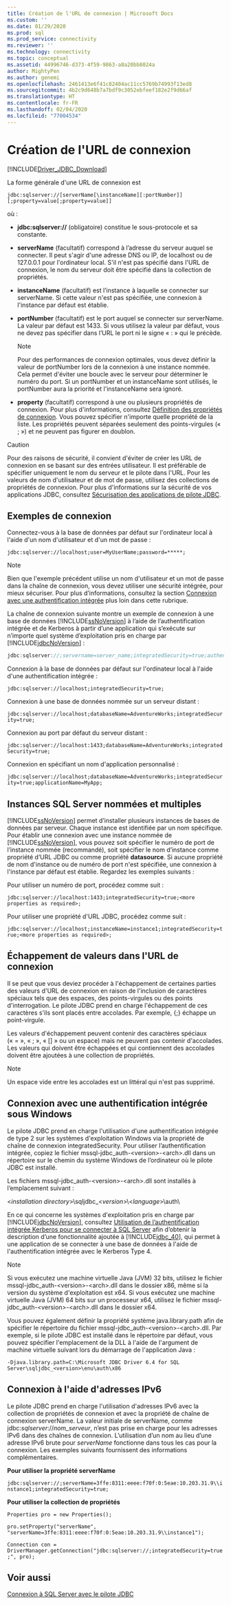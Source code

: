 ```yaml
---
title: Création de l'URL de connexion | Microsoft Docs
ms.custom: ''
ms.date: 01/29/2020
ms.prod: sql
ms.prod_service: connectivity
ms.reviewer: ''
ms.technology: connectivity
ms.topic: conceptual
ms.assetid: 44996746-d373-4f59-9863-a8a20bb8024a
author: MightyPen
ms.author: genemi
ms.openlocfilehash: 2461413e6f41c82404ac11cc5769b74993f13ed8
ms.sourcegitcommit: 4b2c9d648b7a7bdf9c3052ebfeef182e2f9d66af
ms.translationtype: HT
ms.contentlocale: fr-FR
ms.lasthandoff: 02/04/2020
ms.locfileid: "77004534"
---
```

# <a name="building-the-connection-url"></a>Création de l'URL de connexion
[!INCLUDE[Driver_JDBC_Download](../../includes/driver_jdbc_download.md)]

  La forme générale d'une URL de connexion est  
  
 `jdbc:sqlserver://[serverName[\instanceName][:portNumber]][;property=value[;property=value]]`  
  
 où :  
  
-   **jdbc:sqlserver://** (obligatoire) constitue le sous-protocole et sa constante.  
  
-   **serverName** (facultatif) correspond à l’adresse du serveur auquel se connecter. Il peut s'agir d'une adresse DNS ou IP, de localhost ou de 127.0.0.1 pour l'ordinateur local. S'il n'est pas spécifié dans l'URL de connexion, le nom du serveur doit être spécifié dans la collection de propriétés.  
  
-   **instanceName** (facultatif) est l’instance à laquelle se connecter sur serverName. Si cette valeur n'est pas spécifiée, une connexion à l'instance par défaut est établie.  
  
-   **portNumber** (facultatif) est le port auquel se connecter sur serverName. La valeur par défaut est 1433. Si vous utilisez la valeur par défaut, vous ne devez pas spécifier dans l’URL le port ni le signe « : » qui le précède.  
  
    > [!NOTE]  
    >  Pour des performances de connexion optimales, vous devez définir la valeur de portNumber lors de la connexion à une instance nommée. Cela permet d'éviter une boucle avec le serveur pour déterminer le numéro du port. Si un portNumber et un instanceName sont utilisés, le portNumber aura la priorité et l'instanceName sera ignoré.  
  
-   **property** (facultatif) correspond à une ou plusieurs propriétés de connexion. Pour plus d'informations, consultez [Définition des propriétés de connexion](../../connect/jdbc/setting-the-connection-properties.md). Vous pouvez spécifier n'importe quelle propriété de la liste. Les propriétés peuvent séparées seulement des points-virgules (« ; ») et ne peuvent pas figurer en doublon.  
  
> [!CAUTION]  
>  Pour des raisons de sécurité, il convient d'éviter de créer les URL de connexion en se basant sur des entrées utilisateur. Il est préférable de spécifier uniquement le nom du serveur et le pilote dans l'URL. Pour les valeurs de nom d'utilisateur et de mot de passe, utilisez des collections de propriétés de connexion. Pour plus d'informations sur la sécurité de vos applications JDBC, consultez [Sécurisation des applications de pilote JDBC](../../connect/jdbc/securing-jdbc-driver-applications.md).  
  
## <a name="connection-examples"></a>Exemples de connexion  
 Connectez-vous à la base de données par défaut sur l'ordinateur local à l'aide d'un nom d'utilisateur et d'un mot de passe :  
  
 `jdbc:sqlserver://localhost;user=MyUserName;password=*****;`  
  
> [!NOTE]  
>  Bien que l'exemple précédent utilise un nom d'utilisateur et un mot de passe dans la chaîne de connexion, vous devez utiliser une sécurité intégrée, pour mieux sécuriser. Pour plus d’informations, consultez la section [Connexion avec une authentification intégrée](#Connectingintegrated) plus loin dans cette rubrique.  
  
 La chaîne de connexion suivante montre un exemple de connexion à une base de données [!INCLUDE[ssNoVersion](../../includes/ssnoversion-md.md)] à l’aide de l’authentification intégrée et de Kerberos à partir d’une application qui s’exécute sur n’importe quel système d’exploitation pris en charge par [!INCLUDE[jdbcNoVersion](../../includes/jdbcnoversion_md.md)] :  
  
```java
jdbc:sqlserver://;servername=server_name;integratedSecurity=true;authenticationScheme=JavaKerberos  
```  
  
 Connexion à la base de données par défaut sur l'ordinateur local à l'aide d'une authentification intégrée :  
  
 `jdbc:sqlserver://localhost;integratedSecurity=true;`  
  
 Connexion à une base de données nommée sur un serveur distant :  
  
 `jdbc:sqlserver://localhost;databaseName=AdventureWorks;integratedSecurity=true;`  
  
 Connexion au port par défaut du serveur distant :  
  
 `jdbc:sqlserver://localhost:1433;databaseName=AdventureWorks;integratedSecurity=true;`  
  
 Connexion en spécifiant un nom d'application personnalisé :  
  
 `jdbc:sqlserver://localhost;databaseName=AdventureWorks;integratedSecurity=true;applicationName=MyApp;`  
  
## <a name="named-and-multiple-sql-server-instances"></a>Instances SQL Server nommées et multiples  
 [!INCLUDE[ssNoVersion](../../includes/ssnoversion-md.md)] permet d’installer plusieurs instances de bases de données par serveur. Chaque instance est identifiée par un nom spécifique. Pour établir une connexion avec une instance nommée de [!INCLUDE[ssNoVersion](../../includes/ssnoversion-md.md)], vous pouvez soit spécifier le numéro de port de l’instance nommée (recommandé), soit spécifier le nom d’instance comme propriété d’URL JDBC ou comme propriété **datasource**. Si aucune propriété de nom d'instance ou de numéro de port n'est spécifiée, une connexion à l'instance par défaut est établie. Regardez les exemples suivants :  
  
 Pour utiliser un numéro de port, procédez comme suit :  
  
 `jdbc:sqlserver://localhost:1433;integratedSecurity=true;<more properties as required>;`  
  
 Pour utiliser une propriété d'URL JDBC, procédez comme suit :  
  
 `jdbc:sqlserver://localhost;instanceName=instance1;integratedSecurity=true;<more properties as required>;`  
  
## <a name="escaping-values-in-the-connection-url"></a>Échappement de valeurs dans l'URL de connexion  
 Il se peut que vous deviez procéder à l'échappement de certaines parties des valeurs d'URL de connexion en raison de l'inclusion de caractères spéciaux tels que des espaces, des points-virgules ou des points d'interrogation. Le pilote JDBC prend en charge l'échappement de ces caractères s'ils sont placés entre accolades. Par exemple, {;} échappe un point-virgule.  
  
 Les valeurs d'échappement peuvent contenir des caractères spéciaux (« = », « ; », « [] » ou un espace) mais ne peuvent pas contenir d'accolades. Les valeurs qui doivent être échappées et qui contiennent des accolades doivent être ajoutées à une collection de propriétés.  
  
> [!NOTE]  
>  Un espace vide entre les accolades est un littéral qui n'est pas supprimé.  
  
##  <a name="Connectingintegrated"></a> Connexion avec une authentification intégrée sous Windows  
 Le pilote JDBC prend en charge l'utilisation d'une authentification intégrée de type 2 sur les systèmes d'exploitation Windows via la propriété de chaîne de connexion integratedSecurity. Pour utiliser l’authentification intégrée, copiez le fichier mssql-jdbc_auth-\<version>-\<arch>.dll dans un répertoire sur le chemin du système Windows de l’ordinateur où le pilote JDBC est installé.  
  
 Les fichiers mssql-jdbc_auth-\<version>-\<arch>.dll sont installés à l’emplacement suivant :  
  
 \<*installation directory*>\sqljdbc_\<*version*>\\<*language*>\auth\  
  
 En ce qui concerne les systèmes d'exploitation pris en charge par [!INCLUDE[jdbcNoVersion](../../includes/jdbcnoversion_md.md)], consultez [Utilisation de l’authentification intégrée Kerberos pour se connecter à SQL Server](../../connect/jdbc/using-kerberos-integrated-authentication-to-connect-to-sql-server.md) afin d’obtenir la description d’une fonctionnalité ajoutée à [!INCLUDE[jdbc_40](../../includes/jdbc_40_md.md)], qui permet à une application de se connecter à une base de données à l'aide de l'authentification intégrée avec le Kerberos Type 4.  
  
> [!NOTE]  
>  Si vous exécutez une machine virtuelle Java (JVM) 32 bits, utilisez le fichier mssql-jdbc_auth-\<version>-\<arch>.dll dans le dossier x86, même si la version du système d'exploitation est x64. Si vous exécutez une machine virtuelle Java (JVM) 64 bits sur un processeur x64, utilisez le fichier mssql-jdbc_auth-\<version>-\<arch>.dll dans le dossier x64.  
  
 Vous pouvez également définir la propriété système java.library.path afin de spécifier le répertoire du fichier mssql-jdbc_auth-\<version>-\<arch>.dll. Par exemple, si le pilote JDBC est installé dans le répertoire par défaut, vous pouvez spécifier l'emplacement de la DLL à l'aide de l'argument de machine virtuelle suivant lors du démarrage de l'application Java :  
  
 `-Djava.library.path=C:\Microsoft JDBC Driver 6.4 for SQL Server\sqljdbc_<version>\enu\auth\x86`  
  
## <a name="connecting-with-ipv6-addresses"></a>Connexion à l'aide d'adresses IPv6  
 Le pilote JDBC prend en charge l'utilisation d'adresses IPv6 avec la collection de propriétés de connexion et avec la propriété de chaîne de connexion serverName. La valeur initiale de serverName, comme jdbc:*sqlserver*://*nom_serveur*, n’est pas prise en charge pour les adresses IPv6 dans des chaînes de connexion. L’utilisation d’un nom au lieu d’une adresse IPv6 brute pour *serverName* fonctionne dans tous les cas pour la connexion. Les exemples suivants fournissent des informations complémentaires.  
  
 **Pour utiliser la propriété serverName**  
  
 `jdbc:sqlserver://;serverName=3ffe:8311:eeee:f70f:0:5eae:10.203.31.9\\instance1;integratedSecurity=true;`  
  
 **Pour utiliser la collection de propriétés**  
  
 `Properties pro = new Properties();`  
  
 `pro.setProperty("serverName", "serverName=3ffe:8311:eeee:f70f:0:5eae:10.203.31.9\\instance1");`  
  
 `Connection con = DriverManager.getConnection("jdbc:sqlserver://;integratedSecurity=true;", pro);`  
  
## <a name="see-also"></a>Voir aussi  
 [Connexion à SQL Server avec le pilote JDBC](../../connect/jdbc/connecting-to-sql-server-with-the-jdbc-driver.md)  
  
  

